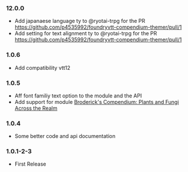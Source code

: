 ### 12.0.0

- Add japanaese language  ty to @ryotai-trpg for the PR https://github.com/p4535992/foundryvtt-compendium-themer/pull/1
- Add setting for text alignment ty to @ryotai-trpg for the PR https://github.com/p4535992/foundryvtt-compendium-themer/pull/1

### 1.0.6

- Add compatibility vtt12

### 1.0.5

- Aff font familiy text option to the module and the API
- Add support for module [Broderick's Compendium: Plants and Fungi Across the Realm](https://github.com/marcstraube/foundryvtt-brodericks-compendium)

### 1.0.4

- Some better code and api documentation

### 1.0.1-2-3

- First Release